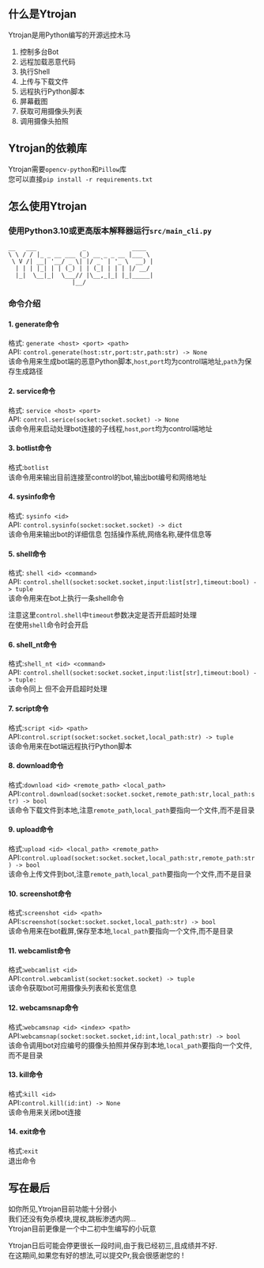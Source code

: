 ## 什么是Ytrojan

Ytrojan是用Python编写的开源远控木马     

1. 控制多台Bot  
2. 远程加载恶意代码    
3. 执行Shell   
4. 上传与下载文件
5. 远程执行Python脚本   
6. 屏幕截图  
7. 获取可用摄像头列表  
8. 调用摄像头拍照  

## Ytrojan的依赖库     

Ytrojan需要`opencv-python`和`Pillow`库  
您可以直接`pip install -r requirements.txt`  

## 怎么使用Ytrojan

### 使用Python3.10或更高版本解释器运行`src/main_cli.py`  
    __   ___             _             ____  
    \ \ / / |_ _ __ ___ (_) __ _ _ __ |___ \ 
     \ V /| __| '__/ _ \| |/ _` | '_ \  __) |
      | | | |_| | | (_) | | (_| | | | |/ __/ 
      |_|  \__|_|  \___// |\__,_|_| |_|_____|
                      |__/   
 
### 命令介绍  

#### 1. generate命令   

格式: `generate <host> <port> <path>`  
API: `control.generate(host:str,port:str,path:str) -> None`   
该命令用来生成bot端的恶意Python脚本,`host`,`port`均为control端地址,`path`为保存生成路径   

#### 2. service命令     

格式: `service <host> <port>`      
API: `control.serice(socket:socket.socket) -> None`   
该命令用来启动处理bot连接的子线程,`host`,`port`均为control端地址  

#### 3. botlist命令  

格式:`botlist`  
该命令用来输出目前连接至control的bot,输出bot编号和网络地址  

#### 4. sysinfo命令  

格式: `sysinfo <id>`   
API: `control.sysinfo(socket:socket.socket) -> dict`    
该命令用来输出bot的详细信息 包括操作系统,网络名称,硬件信息等  

#### 5. shell命令  

格式: `shell <id> <command>`   
API: `control.shell(socket:socket.socket,input:list[str],timeout:bool) -> tuple`    
该命令用来在bot上执行一条shell命令     

注意这里`control.shell`中`timeout`参数决定是否开启超时处理   
在使用`shell`命令时会开启   

#### 6. shell_nt命令   
 
格式:`shell_nt <id> <command>`   
API: `control.shell(socket:socket.socket,input:list[str],timeout:bool) -> tuple:`  
该命令同上 但不会开启超时处理   

#### 7. script命令    

格式:`script <id> <path>`   
API:`control.script(socket:socket.socket,local_path:str) -> tuple`   
该命令用来在bot端远程执行Python脚本   

#### 8. download命令 

格式:`download <id> <remote_path> <local_path>`   
API:`control.download(socket:socket.socket,remote_path:str,local_path:str) -> bool`   
该命令下载文件到本地,注意`remote_path`,`local_path`要指向一个文件,而不是目录

#### 9. upload命令 

格式:`upload <id> <local_path> <remote_path>`   
API:`control.upload(socket:socket.socket,local_path:str,remote_path:str) -> bool`     
该命令上传文件到bot,注意`remote_path`,`local_path`要指向一个文件,而不是目录

#### 10. screenshot命令

格式:`screenshot <id> <path>`   
API:`screenshot(socket:socket.socket,local_path:str) -> bool`   
该命令用来在bot截屏,保存至本地,`local_path`要指向一个文件,而不是目录

#### 11. webcamlist命令  

格式:`webcamlist <id>`   
API:`control.webcamlist(socket:socket.socket) -> tuple`   
该命令获取bot可用摄像头列表和长宽信息  

#### 12. webcamsnap命令  

格式:`webcamsnap <id> <index> <path>`   
API:`webcamsnap(socket:socket.socket,id:int,local_path:str) -> bool`   
该命令调用bot对应编号的摄像头拍照并保存到本地,`local_path`要指向一个文件,而不是目录

#### 13. kill命令  

格式:`kill <id>`   
API:`control.kill(id:int) -> None`  
该命令用来关闭bot连接   

#### 14. exit命令   

格式:`exit`   
退出命令
  

## 写在最后  

如你所见,Ytrojan目前功能十分弱小   
我们还没有免杀模块,提权,跳板渗透内网...   
Ytrojan目前更像是一个中二初中生编写的小玩意   

Ytrojan日后可能会停更很长一段时间,由于我已经初三,且成绩并不好.  
在这期间,如果您有好的想法,可以提交Pr,我会很感谢您的 !
